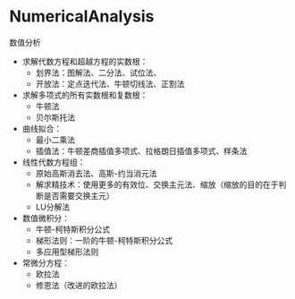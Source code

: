 # NumericalAnalysis
数值分析
- 求解代数方程和超越方程的实数根：
  - 划界法：图解法、二分法、试位法、
  - 开放法：定点迭代法、牛顿切线法、正割法
- 求解多项式的所有实数根和复数根：
  - 牛顿法
  - 贝尔斯托法
- 曲线拟合：
  - 最小二乘法
  - 插值法：牛顿差商插值多项式、拉格朗日插值多项式、样条法
- 线性代数方程组：
  - 原始高斯消去法、高斯-约当消元法
  - 解求精技术：使用更多的有效位、交换主元法、缩放（缩放的目的在于判断是否需要交换主元）
  - LU分解法
- 数值微积分：
  - 牛顿-柯特斯积分公式
  - 梯形法则：一阶的牛顿-柯特斯积分公式
  - 多应用型梯形法则
- 常微分方程：
  - 欧拉法
  - 修恩法（改进的欧拉法）
